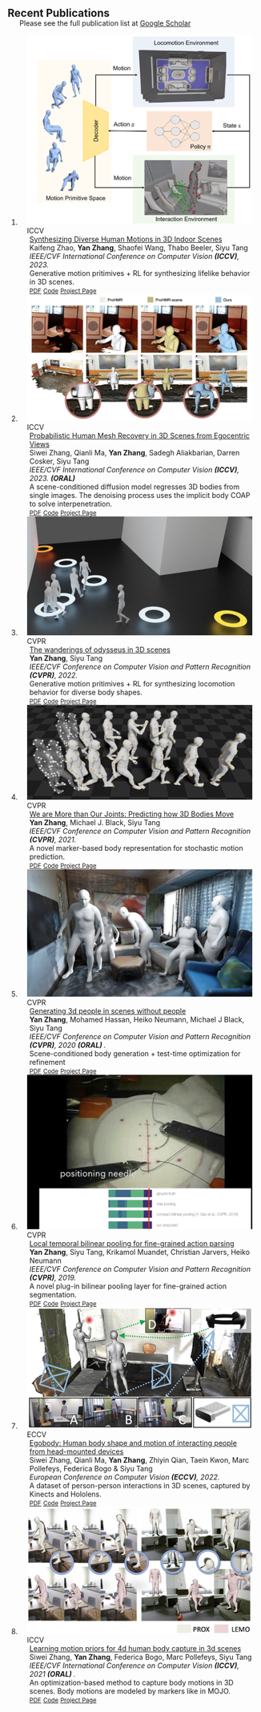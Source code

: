 <h2 id="publications" style="margin: 2px 0px -15px;">Recent Publications</h2>

<div class="publications">
<ol class="bibliography">

Please see the full publication list at <a href="https://scholar.google.com/citations?user=5VpkLO8AAAAJ&hl=en">Google Scholar</a>




<li>
<div class="pub-row">
  <div class="col-sm-3 abbr" style="position: relative;padding-right: 15px;padding-left: 15px;">
    <img src="assets/img/dimos.png" class="teaser img-fluid z-depth-1">
    <abbr class="badge">ICCV</abbr>
  </div>
  <div class="col-sm-9" style="position: relative;padding-right: 15px;padding-left: 20px;">
    <div class="title"><a href="https://arxiv.org/abs/2305.12411">Synthesizing Diverse Human Motions in 3D Indoor Scenes</a></div>
    <div class="author"> Kaifeng Zhao, <strong>Yan Zhang</strong>, Shaofei Wang, Thabo Beeler, Siyu Tang</div>
    <div class="periodical"><em>IEEE/CVF International Conference on Computer Vision <strong>(ICCV)</strong>, 2023.</em></div>
    <div class="periodical">Generative motion pritimives + RL for synthesizing lifelike behavior in 3D scenes.</div>
    <div class="links">
      <a href="https://arxiv.org/abs/2305.12411" class="btn btn-sm z-depth-0" role="button" target="_blank" style="font-size:12px;">PDF</a>
      <a href="https://zkf1997.github.io/DIMOS" class="btn btn-sm z-depth-0" role="button" target="_blank" style="font-size:12px;">Code</a>
      <a href="https://zkf1997.github.io/DIMOS" class="btn btn-sm z-depth-0" role="button" target="_blank" style="font-size:12px;">Project Page</a>
    </div>
  </div>
</div>
</li>




<li>
<div class="pub-row">
  <div class="col-sm-3 abbr" style="position: relative;padding-right: 15px;padding-left: 15px;">
    <img src="assets/img/egohmr.jpg" class="teaser img-fluid z-depth-1">
    <abbr class="badge">ICCV</abbr>
  </div>
  <div class="col-sm-9" style="position: relative;padding-right: 15px;padding-left: 20px;">
    <div class="title"><a href="https://arxiv.org/abs/2304.06024">Probabilistic Human Mesh Recovery in 3D Scenes from Egocentric Views</a></div>
    <div class="author"> Siwei Zhang, Qianli Ma, <strong>Yan Zhang</strong>, Sadegh Aliakbarian, Darren Cosker, Siyu Tang</div>
    <div class="periodical"><em>IEEE/CVF International Conference on Computer Vision <strong>(ICCV)</strong>, 2023. <strong>(ORAL) </strong> </em></div>
    <div class="periodical">A scene-conditioned diffusion model regresses 3D bodies from single images. The denoising process uses the implicit body COAP to solve interpenetration.</div>
    <div class="links">
      <a href="https://arxiv.org/abs/2304.06024" class="btn btn-sm z-depth-0" role="button" target="_blank" style="font-size:12px;">PDF</a>
      <a href="https://sanweiliti.github.io/egohmr/egohmr.html" class="btn btn-sm z-depth-0" role="button" target="_blank" style="font-size:12px;">Code</a>
      <a href="https://sanweiliti.github.io/egohmr/egohmr.html" class="btn btn-sm z-depth-0" role="button" target="_blank" style="font-size:12px;">Project Page</a>
    </div>
  </div>
</div>
</li>




<li>
<div class="pub-row">
  <div class="col-sm-3 abbr" style="position: relative;padding-right: 15px;padding-left: 15px;">
    <img src="assets/img/gamma.jpg" class="teaser img-fluid z-depth-1">
    <abbr class="badge">CVPR</abbr>
  </div>
  <div class="col-sm-9" style="position: relative;padding-right: 15px;padding-left: 20px;">
    <div class="title"><a href="https://arxiv.org/abs/2112.09251">The wanderings of odysseus in 3D scenes</a></div>
    <div class="author"><strong>Yan Zhang</strong>, Siyu Tang</div>
    <div class="periodical"><em>IEEE/CVF Conference on Computer Vision and Pattern Recognition <strong>(CVPR)</strong>, 2022.</em></div>
    <div class="periodical">Generative motion pritimives + RL for synthesizing locomotion behavior for diverse body shapes.</div>
    <div class="links">
      <a href="https://arxiv.org/abs/2112.09251" class="btn btn-sm z-depth-0" role="button" target="_blank" style="font-size:12px;">PDF</a>
      <a href="https://github.com/yz-cnsdqz/GAMMA-release" class="btn btn-sm z-depth-0" role="button" target="_blank" style="font-size:12px;">Code</a>
      <a href="https://yz-cnsdqz.github.io/eigenmotion/GAMMA/" class="btn btn-sm z-depth-0" role="button" target="_blank" style="font-size:12px;">Project Page</a>
    </div>
  </div>
</div>
</li>
  


<li>
<div class="pub-row">
  <div class="col-sm-3 abbr" style="position: relative;padding-right: 15px;padding-left: 15px;">
    <img src="assets/img/mojo.jpg" class="teaser img-fluid z-depth-1">
    <abbr class="badge">CVPR</abbr>
  </div>
  <div class="col-sm-9" style="position: relative;padding-right: 15px;padding-left: 20px;">
    <div class="title"><a href="https://arxiv.org/abs/2012.00619">We are More than Our Joints: Predicting how 3D Bodies Move</a></div>
    <div class="author"><strong>Yan Zhang</strong>, Michael J. Black, Siyu Tang</div>
    <div class="periodical"><em>IEEE/CVF Conference on Computer Vision and Pattern Recognition <strong>(CVPR)</strong>, 2021.</em></div>
    <div class="periodical">A novel marker-based body representation for stochastic motion prediction. </div>
    <div class="links">
      <a href="https://arxiv.org/abs/2112.09251" class="btn btn-sm z-depth-0" role="button" target="_blank" style="font-size:12px;">PDF</a>
      <a href="https://github.com/yz-cnsdqz/MOJO-release" class="btn btn-sm z-depth-0" role="button" target="_blank" style="font-size:12px;">Code</a>
      <a href="https://yz-cnsdqz.github.io/eigenmotion/MOJO/index.html" class="btn btn-sm z-depth-0" role="button" target="_blank" style="font-size:12px;">Project Page</a>
    </div>
  </div>
</div>
</li>
  


<li>
<div class="pub-row">
  <div class="col-sm-3 abbr" style="position: relative;padding-right: 15px;padding-left: 15px;">
    <img src="assets/img/psi.png" class="teaser img-fluid z-depth-1">
    <abbr class="badge">CVPR</abbr>
  </div>
  <div class="col-sm-9" style="position: relative;padding-right: 15px;padding-left: 20px;">
    <div class="title"><a href="https://arxiv.org/abs/1912.02923">Generating 3d people in scenes without people</a></div>
    <div class="author"><strong>Yan Zhang</strong>, Mohamed Hassan, Heiko Neumann, Michael J Black, Siyu Tang</div>
    <div class="periodical"><em>IEEE/CVF Conference on Computer Vision and Pattern Recognition <strong>(CVPR)</strong>, 2020 <strong>(ORAL) </strong>.</em></div>
    <div class="periodical">Scene-conditioned body generation + test-time optimization for refinement </div>
    <div class="links">
      <a href="https://arxiv.org/abs/1912.02923" class="btn btn-sm z-depth-0" role="button" target="_blank" style="font-size:12px;">PDF</a>
      <a href="https://github.com/yz-cnsdqz/PSI-release" class="btn btn-sm z-depth-0" role="button" target="_blank" style="font-size:12px;">Code</a>
      <a href="https://ps.is.mpg.de/publications/smpl-x-conditional-vae-prox-scene-constraints" class="btn btn-sm z-depth-0" role="button" target="_blank" style="font-size:12px;">Project Page</a>
    </div>
  </div>
</div>
</li>



<li>
<div class="pub-row">
  <div class="col-sm-3 abbr" style="position: relative;padding-right: 15px;padding-left: 15px;">
    <img src="assets/img/finegrainedseg.png" class="teaser img-fluid z-depth-1">
    <abbr class="badge">CVPR</abbr>
  </div>
  <div class="col-sm-9" style="position: relative;padding-right: 15px;padding-left: 20px;">
    <div class="title"><a href="https://openaccess.thecvf.com/content_CVPR_2019/html/Zhang_Local_Temporal_Bilinear_Pooling_for_Fine-Grained_Action_Parsing_CVPR_2019_paper.html">Local temporal bilinear pooling for fine-grained action parsing</a></div>
    <div class="author"><strong>Yan Zhang</strong>, Siyu Tang, Krikamol Muandet, Christian Jarvers, Heiko Neumann</div>
    <div class="periodical"><em>IEEE/CVF Conference on Computer Vision and Pattern Recognition <strong>(CVPR)</strong>, 2019.</em></div>
    <div class="periodical">A novel plug-in bilinear pooling layer for fine-grained action segmentation. </div>
    <div class="links">
      <a href="https://openaccess.thecvf.com/content_CVPR_2019/html/Zhang_Local_Temporal_Bilinear_Pooling_for_Fine-Grained_Action_Parsing_CVPR_2019_paper.html" class="btn btn-sm z-depth-0" role="button" target="_blank" style="font-size:12px;">PDF</a>
      <a href="https://github.com/yz-cnsdqz/TemporalActionParsing-FineGrained" class="btn btn-sm z-depth-0" role="button" target="_blank" style="font-size:12px;">Code</a>
      <a href="https://ps.is.mpg.de/publications/bilinear2018" class="btn btn-sm z-depth-0" role="button" target="_blank" style="font-size:12px;">Project Page</a>
    </div>
  </div>
</div>
</li>


<li>
<div class="pub-row">
  <div class="col-sm-3 abbr" style="position: relative;padding-right: 15px;padding-left: 15px;">
    <img src="assets/img/egobody.png" class="teaser img-fluid z-depth-1">
    <abbr class="badge">ECCV</abbr>
  </div>
  <div class="col-sm-9" style="position: relative;padding-right: 15px;padding-left: 20px;">
    <div class="title"><a href="https://arxiv.org/pdf/2112.07642.pdf">Egobody: Human body shape and motion of interacting people from head-mounted devices</a></div>
    <div class="author">Siwei Zhang, Qianli Ma, <strong>Yan Zhang</strong>, Zhiyin Qian, Taein Kwon, Marc Pollefeys, Federica Bogo & Siyu Tang </div>
    <div class="periodical"><em>European Conference on Computer Vision <strong>(ECCV)</strong>, 2022.</em></div>
    <div class="periodical">A dataset of person-person interactions in 3D scenes, captured by Kinects and Hololens. </div>
    <div class="links">
      <a href="https://arxiv.org/pdf/2112.07642.pdf" class="btn btn-sm z-depth-0" role="button" target="_blank" style="font-size:12px;">PDF</a>
      <a href="https://github.com/sanweiliti/EgoBody" class="btn btn-sm z-depth-0" role="button" target="_blank" style="font-size:12px;">Code</a>
      <a href="https://github.com/sanweiliti/EgoBody" class="btn btn-sm z-depth-0" role="button" target="_blank" style="font-size:12px;">Project Page</a>
    </div>
  </div>
</div>
</li>


<li>
<div class="pub-row">
  <div class="col-sm-3 abbr" style="position: relative;padding-right: 15px;padding-left: 15px;">
    <img src="assets/img/lemo.jpg" class="teaser img-fluid z-depth-1">
    <abbr class="badge">ICCV</abbr>
  </div>
  <div class="col-sm-9" style="position: relative;padding-right: 15px;padding-left: 20px;">
    <div class="title"><a href="https://openaccess.thecvf.com/content/ICCV2021/html/Zhang_Learning_Motion_Priors_for_4D_Human_Body_Capture_in_3D_ICCV_2021_paper.html">Learning motion priors for 4d human body capture in 3d scenes</a></div>
    <div class="author">Siwei Zhang, <strong>Yan Zhang</strong>, Federica Bogo, Marc Pollefeys, Siyu Tang </div>
    <div class="periodical"><em>IEEE/CVF International Conference on Computer Vision <strong>(ICCV)</strong>, 2021 <strong>(ORAL) </strong>.</em></div>
    <div class="periodical">An optimization-based method to capture body motions in 3D scenes. Body motions are modeled by markers like in MOJO. </div>
    <div class="links">
      <a href="https://openaccess.thecvf.com/content/ICCV2021/html/Zhang_Learning_Motion_Priors_for_4D_Human_Body_Capture_in_3D_ICCV_2021_paper.html" class="btn btn-sm z-depth-0" role="button" target="_blank" style="font-size:12px;">PDF</a>
      <a href="https://sanweiliti.github.io/LEMO/LEMO.html" class="btn btn-sm z-depth-0" role="button" target="_blank" style="font-size:12px;">Code</a>
      <a href="https://github.com/sanweiliti/LEMO" class="btn btn-sm z-depth-0" role="button" target="_blank" style="font-size:12px;">Project Page</a>
    </div>
  </div>
</div>
</li>



<br>



</ol>
</div>

